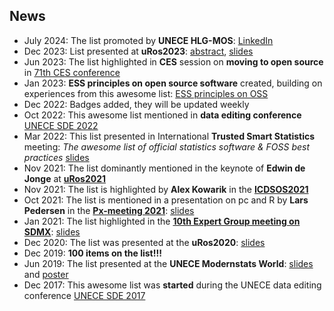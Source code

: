 ## News
- July 2024: The list promoted by **UNECE HLG-MOS**: [LinkedIn](https://www.linkedin.com/posts/unece-modernisation-of-official-statistics_gsbpm-opensource-awesomelist-activity-7218604090577092608-DdvQ)
- Dec 2023: List presented at **uRos2023**: [abstract](https://olavtenbosch.github.io/pdf/2023_Uros_tenBosch_Access.pdf), [slides](https://olavtenbosch.github.io/pdf/2023_Uros_tenBosch_Access_slides.pdf)
- Jun 2023: The list highlighted in **CES** session on **moving to open source** in [71th CES conference](https://unece.org/statistics/events/CES2023)
- Jan 2023: **ESS principles on open source software** created, building on experiences from this awesome list: [ESS principles on OSS](https://os4os.pages.code-europa-eu.gitlab.host/pbbp/principles.html)
- Dec 2022: Badges added, they will be updated weekly
- Oct 2022: This awesome list mentioned in **data editing conference** [UNECE SDE 2022](https://unece.org/statistics/events/SDE2022)
- Mar 2022: This list presented in International **Trusted Smart Statistics** meeting: *The awesome list of official statistics software & FOSS best practices* [slides](https://doi.org/10.5281/zenodo.7665189)
- Nov 2021: The list dominantly mentioned in the keynote of **Edwin de Jonge** at **[uRos2021](http://r-project.ro/conference2021.html#Edwin_de_Jonge)**
- Nov 2021: The list is highlighted by **Alex Kowarik** in the **[ICDSOS2021](https://icdsos.stis.ac.id/2021/)**
- Oct 2021: The list is mentioned in a presentation on pc and R by **Lars Pedersen** in the **[Px-meeting 2021](https://www.scb.se/en/services/statistical-programs-for-px-files/px-web/px-meeting-2021/)**: [slides](https://www.scb.se/globalassets/vara-tjanster/px-programmen/2021-10-21-multilingual-px-files-with-r-and-pxjob-.pdf)
- Jan 2021: The list highlighted in the **[10th Expert Group meeting on SDMX](https://www.imf.org/en/News/Seminars/Conferences/2021/01/25/10th-statistical-data-and-metadata-exchange)**: [slides](https://www.imf.org/-/media/Files/News/Seminars/2021/SDMX/siv-presentation-01-stocktaking-of-sdmx-tools.ashx)
- Dec 2020: The list was presented at the **uRos2020**: [slides](https://r-project.ro/conference2020-presentations.html#Olav_TEN_BOSCH,_Mark_VAN_DER_LOO_and_Alexander_KOWARIK)
- Dec 2019: **100  items on the list!!!**
- Jun 2019: The list presented at the **UNECE Modernstats World**: [slides](https://www.unece.org/fileadmin/DAM/stats/documents/ece/ces/ge.58/2019/mtg2/MWW2019_Soapbox_Netherlands_ten_Bosch.pdf) and [poster](viz/20190644_NL_Awesome_Poster.pdf)
- Dec 2017: This awesome list was **started** during the UNECE data editing conference [UNECE SDE 2017](https://unece.org/statistics/events/SDE2017)

